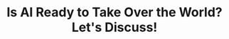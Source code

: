 ---
id: "is-ai-ready-to-take-over-the-world"
title: "Is AI Ready to Take Over the World? Let's Discuss!"
shortDescription: "Discover how to hack IT governance as a solution architect! Learn how to leverage your skills to drive change, build consensus, and foster collaboration across the organization. Join us for a fun and informative session!"
description: "Are you ready for the AI revolution? This presentation will explore the current state of Artificial Intelligence (AI) and whether it's truly ready for the mainstream. We'll cover everything from the basics of AI to its potential impact on industries, job roles, and society as a whole. Whether you're an AI skeptic or enthusiast, this is your chance to join the conversation and share your thoughts on the future of AI in the world. Come ready to learn, debate, and have some fun!"
deliveredAt:
- title: Prairie Dev Con 2023 (Regina)
  files:
  - description: Slides (PDF)
    url: https://cocobokostudios-my.sharepoint.com/:b:/p/david/EetsApOw78RKp7Dcw6iooHEBkKDAgJKeVH8Mx49RjfmdnA?e=LYVUd0
- title: Prairie Dev Con 2023 (Winnipeg)
  files:
  - description: Slides (PDF)
    url: https://cocobokostudios-my.sharepoint.com/:b:/p/david/Edr4NOY17KdCmwv_t28R82sBaRTe4AcD4_eFF16vCsCcew?e=0cBJcu
- title: Informanix Discover 2023
  files:
  - description: Slides (PDF)
    url: https://cocobokostudios-my.sharepoint.com/:b:/p/david/EY0GOt7mEttPt7ACDuLfus0BG9s-q5WbMvOOF6VmYrjUOg?e=UMfFPr
---